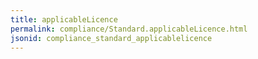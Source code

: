 ```yaml
---
title: applicableLicence
permalink: compliance/Standard.applicableLicence.html
jsonid: compliance_standard_applicablelicence
---
```

